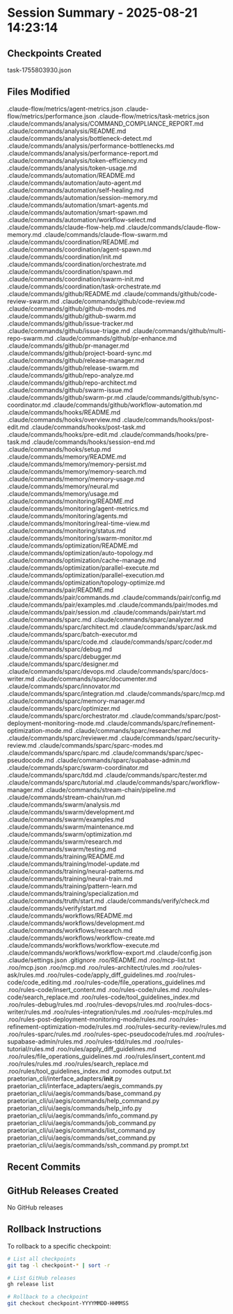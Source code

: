 # Session Summary - 2025-08-21 14:23:14

## Checkpoints Created
task-1755803930.json

## Files Modified
.claude-flow/metrics/agent-metrics.json
.claude-flow/metrics/performance.json
.claude-flow/metrics/task-metrics.json
.claude/commands/analysis/COMMAND_COMPLIANCE_REPORT.md
.claude/commands/analysis/README.md
.claude/commands/analysis/bottleneck-detect.md
.claude/commands/analysis/performance-bottlenecks.md
.claude/commands/analysis/performance-report.md
.claude/commands/analysis/token-efficiency.md
.claude/commands/analysis/token-usage.md
.claude/commands/automation/README.md
.claude/commands/automation/auto-agent.md
.claude/commands/automation/self-healing.md
.claude/commands/automation/session-memory.md
.claude/commands/automation/smart-agents.md
.claude/commands/automation/smart-spawn.md
.claude/commands/automation/workflow-select.md
.claude/commands/claude-flow-help.md
.claude/commands/claude-flow-memory.md
.claude/commands/claude-flow-swarm.md
.claude/commands/coordination/README.md
.claude/commands/coordination/agent-spawn.md
.claude/commands/coordination/init.md
.claude/commands/coordination/orchestrate.md
.claude/commands/coordination/spawn.md
.claude/commands/coordination/swarm-init.md
.claude/commands/coordination/task-orchestrate.md
.claude/commands/github/README.md
.claude/commands/github/code-review-swarm.md
.claude/commands/github/code-review.md
.claude/commands/github/github-modes.md
.claude/commands/github/github-swarm.md
.claude/commands/github/issue-tracker.md
.claude/commands/github/issue-triage.md
.claude/commands/github/multi-repo-swarm.md
.claude/commands/github/pr-enhance.md
.claude/commands/github/pr-manager.md
.claude/commands/github/project-board-sync.md
.claude/commands/github/release-manager.md
.claude/commands/github/release-swarm.md
.claude/commands/github/repo-analyze.md
.claude/commands/github/repo-architect.md
.claude/commands/github/swarm-issue.md
.claude/commands/github/swarm-pr.md
.claude/commands/github/sync-coordinator.md
.claude/commands/github/workflow-automation.md
.claude/commands/hooks/README.md
.claude/commands/hooks/overview.md
.claude/commands/hooks/post-edit.md
.claude/commands/hooks/post-task.md
.claude/commands/hooks/pre-edit.md
.claude/commands/hooks/pre-task.md
.claude/commands/hooks/session-end.md
.claude/commands/hooks/setup.md
.claude/commands/memory/README.md
.claude/commands/memory/memory-persist.md
.claude/commands/memory/memory-search.md
.claude/commands/memory/memory-usage.md
.claude/commands/memory/neural.md
.claude/commands/memory/usage.md
.claude/commands/monitoring/README.md
.claude/commands/monitoring/agent-metrics.md
.claude/commands/monitoring/agents.md
.claude/commands/monitoring/real-time-view.md
.claude/commands/monitoring/status.md
.claude/commands/monitoring/swarm-monitor.md
.claude/commands/optimization/README.md
.claude/commands/optimization/auto-topology.md
.claude/commands/optimization/cache-manage.md
.claude/commands/optimization/parallel-execute.md
.claude/commands/optimization/parallel-execution.md
.claude/commands/optimization/topology-optimize.md
.claude/commands/pair/README.md
.claude/commands/pair/commands.md
.claude/commands/pair/config.md
.claude/commands/pair/examples.md
.claude/commands/pair/modes.md
.claude/commands/pair/session.md
.claude/commands/pair/start.md
.claude/commands/sparc.md
.claude/commands/sparc/analyzer.md
.claude/commands/sparc/architect.md
.claude/commands/sparc/ask.md
.claude/commands/sparc/batch-executor.md
.claude/commands/sparc/code.md
.claude/commands/sparc/coder.md
.claude/commands/sparc/debug.md
.claude/commands/sparc/debugger.md
.claude/commands/sparc/designer.md
.claude/commands/sparc/devops.md
.claude/commands/sparc/docs-writer.md
.claude/commands/sparc/documenter.md
.claude/commands/sparc/innovator.md
.claude/commands/sparc/integration.md
.claude/commands/sparc/mcp.md
.claude/commands/sparc/memory-manager.md
.claude/commands/sparc/optimizer.md
.claude/commands/sparc/orchestrator.md
.claude/commands/sparc/post-deployment-monitoring-mode.md
.claude/commands/sparc/refinement-optimization-mode.md
.claude/commands/sparc/researcher.md
.claude/commands/sparc/reviewer.md
.claude/commands/sparc/security-review.md
.claude/commands/sparc/sparc-modes.md
.claude/commands/sparc/sparc.md
.claude/commands/sparc/spec-pseudocode.md
.claude/commands/sparc/supabase-admin.md
.claude/commands/sparc/swarm-coordinator.md
.claude/commands/sparc/tdd.md
.claude/commands/sparc/tester.md
.claude/commands/sparc/tutorial.md
.claude/commands/sparc/workflow-manager.md
.claude/commands/stream-chain/pipeline.md
.claude/commands/stream-chain/run.md
.claude/commands/swarm/analysis.md
.claude/commands/swarm/development.md
.claude/commands/swarm/examples.md
.claude/commands/swarm/maintenance.md
.claude/commands/swarm/optimization.md
.claude/commands/swarm/research.md
.claude/commands/swarm/testing.md
.claude/commands/training/README.md
.claude/commands/training/model-update.md
.claude/commands/training/neural-patterns.md
.claude/commands/training/neural-train.md
.claude/commands/training/pattern-learn.md
.claude/commands/training/specialization.md
.claude/commands/truth/start.md
.claude/commands/verify/check.md
.claude/commands/verify/start.md
.claude/commands/workflows/README.md
.claude/commands/workflows/development.md
.claude/commands/workflows/research.md
.claude/commands/workflows/workflow-create.md
.claude/commands/workflows/workflow-execute.md
.claude/commands/workflows/workflow-export.md
.claude/config.json
.claude/settings.json
.gitignore
.roo/README.md
.roo/mcp-list.txt
.roo/mcp.json
.roo/mcp.md
.roo/rules-architect/rules.md
.roo/rules-ask/rules.md
.roo/rules-code/apply_diff_guidelines.md
.roo/rules-code/code_editing.md
.roo/rules-code/file_operations_guidelines.md
.roo/rules-code/insert_content.md
.roo/rules-code/rules.md
.roo/rules-code/search_replace.md
.roo/rules-code/tool_guidelines_index.md
.roo/rules-debug/rules.md
.roo/rules-devops/rules.md
.roo/rules-docs-writer/rules.md
.roo/rules-integration/rules.md
.roo/rules-mcp/rules.md
.roo/rules-post-deployment-monitoring-mode/rules.md
.roo/rules-refinement-optimization-mode/rules.md
.roo/rules-security-review/rules.md
.roo/rules-sparc/rules.md
.roo/rules-spec-pseudocode/rules.md
.roo/rules-supabase-admin/rules.md
.roo/rules-tdd/rules.md
.roo/rules-tutorial/rules.md
.roo/rules/apply_diff_guidelines.md
.roo/rules/file_operations_guidelines.md
.roo/rules/insert_content.md
.roo/rules/rules.md
.roo/rules/search_replace.md
.roo/rules/tool_guidelines_index.md
.roomodes
output.txt
praetorian_cli/interface_adapters/__init__.py
praetorian_cli/interface_adapters/aegis_commands.py
praetorian_cli/ui/aegis/commands/base_command.py
praetorian_cli/ui/aegis/commands/help_command.py
praetorian_cli/ui/aegis/commands/help_info.py
praetorian_cli/ui/aegis/commands/info_command.py
praetorian_cli/ui/aegis/commands/job_command.py
praetorian_cli/ui/aegis/commands/list_command.py
praetorian_cli/ui/aegis/commands/set_command.py
praetorian_cli/ui/aegis/commands/ssh_command.py
prompt.txt

## Recent Commits


## GitHub Releases Created
No GitHub releases

## Rollback Instructions
To rollback to a specific checkpoint:
```bash
# List all checkpoints
git tag -l checkpoint-* | sort -r

# List GitHub releases
gh release list

# Rollback to a checkpoint
git checkout checkpoint-YYYYMMDD-HHMMSS
```
